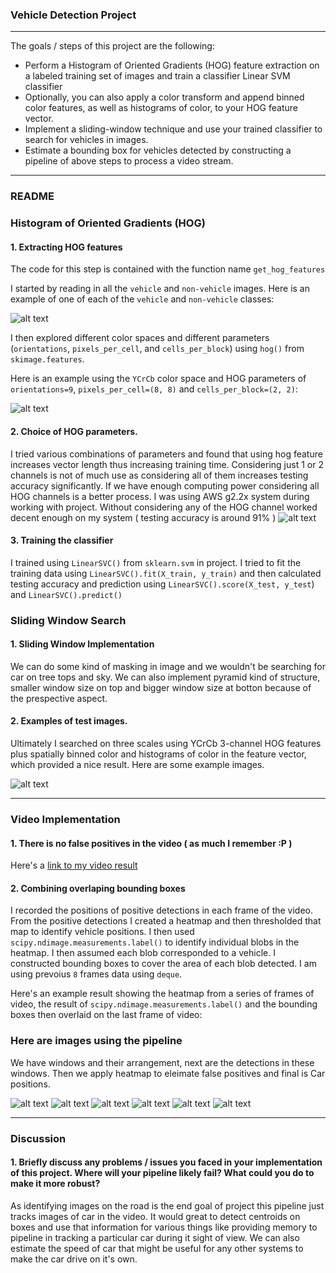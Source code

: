 ### Vehicle Detection Project

---

The goals / steps of this project are the following:

* Perform a Histogram of Oriented Gradients (HOG) feature extraction on a labeled training set of images and train a classifier Linear SVM classifier
* Optionally, you can also apply a color transform and append binned color features, as well as histograms of color, to your HOG feature vector. 
* Implement a sliding-window technique and use your trained classifier to search for vehicles in images.
* Estimate a bounding box for vehicles detected by constructing a pipeline of above steps to process a video stream.

[//]: # "Image References"
[image1]: ./examples/car_not_car.png
[image2]: ./examples/HOG_example.jpg
[image3]: ./writeup_images/color_channel.png
[image4]: ./writeup_images/test1.png
[image5]: ./writeup_images/test2.png
[image6]: ./writeup_images/test3.png
[image7]: ./writeup_images/test4.png
[image8]: ./writeup_images/test5.png
[image9]: ./writeup_images/test6.png
[image10]: ./writeup_images/example_img.png
[video1]: ./project_video_output_full2.mp4

---
### README

### Histogram of Oriented Gradients (HOG)

#### 1. Extracting HOG features

The code for this step is contained with the function name `get_hog_features`

I started by reading in all the `vehicle` and `non-vehicle` images.  Here is an example of one of each of the `vehicle` and `non-vehicle` classes:

![alt text][image1]

I then explored different color spaces and different parameters (`orientations`, `pixels_per_cell`, and `cells_per_block`) using `hog()` from `skimage.features`. 

Here is an example using the `YCrCb` color space and HOG parameters of `orientations=9`, `pixels_per_cell=(8, 8)` and `cells_per_block=(2, 2)`:


![alt text][image2]

#### 2. Choice of HOG parameters.

I tried various combinations of parameters and found that using hog feature increases vector length thus increasing training time. Considering just 1 or 2 channels is not of much use as considering all of them increases testing accuracy significantly. If we have enough computing power considering all HOG channels is a better process. I was using AWS g2.2x system during working with project. Without considering any of the HOG channel worked decent enough on my system ( testing accuracy is around 91% )
![alt text][image3]

#### 3. Training the classifier

I trained using `LinearSVC()` from `sklearn.svm` in project. I tried to fit the training data using `LinearSVC().fit(X_train, y_train)` and then calculated testing accuracy and prediction using `LinearSVC().score(X_test, y_test`) and `LinearSVC().predict()`

### Sliding Window Search

#### 1. Sliding Window Implementation 

We can do some kind of masking in image and we wouldn't be searching for car on tree tops and sky. We can also implement pyramid kind of structure, smaller window size on top and bigger window size at botton because of the prespective aspect. 

#### 2. Examples of test images.

Ultimately I searched on three scales using YCrCb 3-channel HOG features plus spatially binned color and histograms of color in the feature vector, which provided a nice result.  Here are some example images.

![alt text][image10]

---

### Video Implementation

#### 1. There is no false positives in the video ( as much I remember :P )
Here's a [link to my video result](./project_video_output_full2.mp4)


#### 2. Combining overlaping bounding boxes

I recorded the positions of positive detections in each frame of the video.  From the positive detections I created a heatmap and then thresholded that map to identify vehicle positions.  I then used `scipy.ndimage.measurements.label()` to identify individual blobs in the heatmap.  I then assumed each blob corresponded to a vehicle.  I constructed bounding boxes to cover the area of each blob detected.  I am using prevoius `8` frames data using `deque`.

Here's an example result showing the heatmap from a series of frames of video, the result of `scipy.ndimage.measurements.label()` and the bounding boxes then overlaid on the last frame of video:

### Here are images using the pipeline
We have windows and their arrangement, next are the detections in these windows.
Then we apply heatmap to eleimate false positives and final is Car positions.

![alt text][image4]
![alt text][image5]
![alt text][image6]
![alt text][image7]
![alt text][image8]
![alt text][image9]

---

### Discussion

#### 1. Briefly discuss any problems / issues you faced in your implementation of this project.  Where will your pipeline likely fail?  What could you do to make it more robust?

As identifying images on the road is the end goal of project this pipeline just tracks images of car in the video. It would great to detect centroids on boxes and use that information for various things like providing memory to pipeline in tracking a particular car during it sight of view. We can also estimate the speed of car that might be useful for any other systems to make the car drive on it's own.


